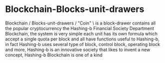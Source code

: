 # Blockchain-Blocks-unit-drawers
Blockchain / Blocks-unit-drawers / "Coin" \ is a block-drawer contains all the popular cryptocurrency the Hashing-b Financial Society Department Blockchain, the system is very simple each unit has its own formula which accept a single quota per block and all have functions useful to Hashing-b, in fact Hashing-b uses several type of block, control block, operating block and more, Hashing-b is an innovative society that likes to invent a new concept, Hashing-b Blockchain is one of a kind
